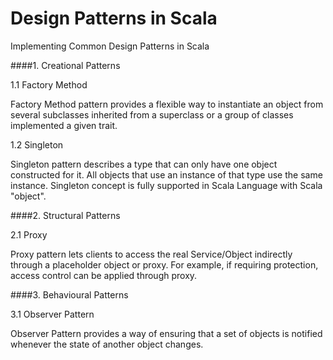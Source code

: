 Design Patterns in Scala
========================


Implementing Common Design Patterns in Scala


####1. Creational Patterns


1.1 Factory Method

Factory Method pattern provides a flexible way to instantiate an object from several subclasses inherited from a superclass or a group of classes implemented a given trait. 


1.2 Singleton

Singleton pattern describes a type that can only have one object constructed for it. All objects that use an instance of that type use the same instance. Singleton concept is fully supported in Scala Language with Scala "object". 


####2. Structural Patterns


2.1 Proxy

Proxy pattern lets clients to access the real Service/Object indirectly through a placeholder object or proxy. For example, if requiring protection, access control can be applied through proxy. 


####3. Behavioural Patterns 


3.1 Observer Pattern

Observer Pattern provides a way of ensuring that a set of objects is notified whenever the state of another object changes.




